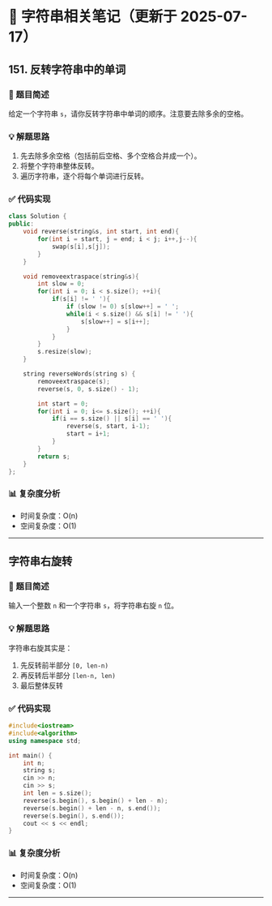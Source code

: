 # 📘 字符串相关笔记（更新于 2025-07-17）

## 151. 反转字符串中的单词

### 📝 题目简述
给定一个字符串 `s`，请你反转字符串中单词的顺序。注意要去除多余的空格。

### 💡 解题思路
1. 先去除多余空格（包括前后空格、多个空格合并成一个）。
2. 将整个字符串整体反转。
3. 遍历字符串，逐个将每个单词进行反转。

### ✅ 代码实现
```cpp
class Solution {
public:
    void reverse(string&s, int start, int end){
        for(int i = start, j = end; i < j; i++,j--){
            swap(s[i],s[j]);
        }
    }

    void removeextraspace(string&s){
        int slow = 0;
        for(int i = 0; i < s.size(); ++i){
            if(s[i] != ' '){
                if (slow != 0) s[slow++] = ' ';
                while(i < s.size() && s[i] != ' '){
                    s[slow++] = s[i++];
                }
            }
        }
        s.resize(slow);
    }

    string reverseWords(string s) {
        removeextraspace(s);
        reverse(s, 0, s.size() - 1);

        int start = 0;
        for(int i = 0; i<= s.size(); ++i){
            if(i == s.size() || s[i] == ' '){
                reverse(s, start, i-1);
                start = i+1;
            }
        }
        return s;
    }
};
```

### 📊 复杂度分析
- 时间复杂度：O(n)
- 空间复杂度：O(1)

---

## 字符串右旋转

### 📝 题目简述
输入一个整数 `n` 和一个字符串 `s`，将字符串右旋 `n` 位。

### 💡 解题思路
字符串右旋其实是：
1. 先反转前半部分 `[0, len-n)`
2. 再反转后半部分 `[len-n, len)`
3. 最后整体反转

### ✅ 代码实现
```cpp
#include<iostream>
#include<algorithm>
using namespace std;

int main() {
    int n;
    string s;
    cin >> n;
    cin >> s;
    int len = s.size();
    reverse(s.begin(), s.begin() + len - n);
    reverse(s.begin() + len - n, s.end());
    reverse(s.begin(), s.end());
    cout << s << endl;
}
```

### 📊 复杂度分析
- 时间复杂度：O(n)
- 空间复杂度：O(1)

---

